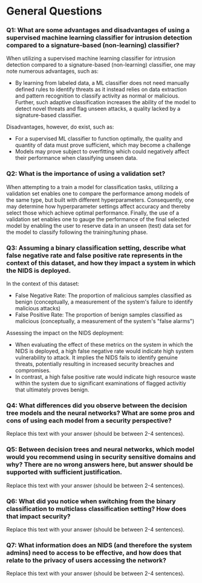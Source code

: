 # General Questions

### Q1: What are some advantages and disadvantages of using a supervised machine learning classifier for intrusion detection compared to a signature-based (non-learning) classifier?


When utilizing a supervised machine learning classifier for intrusion detection compared to a signature-based (non-learning) classifier, one may note numerous advantages, such as:
- By learning from labeled data, a ML classifier does not need manually defined rules to identify threats as it instead relies on data extraction and pattern recognition to classify activity as normal or malicious. Further, such adaptive classification increases the ability of the model to detect novel threats and flag unseen attacks, a quality lacked by a signature-based classifier.

Disadvantages, however, do exist, such as:
- For a supervised ML classifier to function optimally, the quality and quantity of data must prove sufficient, which may become a challenge
- Models may prove subject to overfitting which could negatively affect their performance when classifying unseen data.

### Q2: What is the importance of using a validation set?

When attempting to a train a model for classification tasks, utilizing a validation set enables one to compare the performance among models of the same type, but built with different hyperparameters. Consequently, one may determine how hyperparameter settings affect accuracy and thereby select those which achieve optimal performance. Finally, the use of a validation set enables one to gauge the performance of the final selected model by enabling the user to reserve data in an unseen (test) data set for the model to classify following the training/tuning phase.

### Q3: Assuming a binary classification setting, describe what false negative rate and false positive rate represents in the context of this dataset, and how they impact a system in which the NIDS is deployed.

In the context of this dataset:

- False Negative Rate: The proportion of malicious samples classified as benign (conceptually, a measurement of the system's failure to identify malicious attacks)
- False Positive Rate: The proportion of benign samples classified as malicious (conceptually, a measurement of the system's "false alarms")

Assessing the impact on the NIDS deployment:
- When evaluating the effect of these metrics on the system in which the NIDS is deployed, a high false negative rate would indicate high system vulnerability to attack. It implies the NIDS fails to identify genuine threats, potentially resulting in increased security breaches and compromises.
- In contrast, a high false positive rate would indicate high resource waste within the system due to significant examinations of flagged activitiy that ultimately proves benign.

### Q4: What differences did you observe between the decision tree models and the neural networks? What are some pros and cons of using each model from a security perspective?

Replace this text with your answer (should be between 2-4 sentences).

### Q5: Between decision trees and neural networks, which model would you recommend using in security sensitive domains and why? There are no wrong answers here, but answer should be supported with sufficient justification.

Replace this text with your answer (should be between 2-4 sentences).

### Q6: What did you notice when switching from the binary classification to multiclass classification setting? How does that impact security?

Replace this text with your answer (should be between 2-4 sentences).

### Q7: What information does an NIDS (and therefore the system admins) need to access to be effective, and how does that relate to the privacy of users accessing the network?

Replace this text with your answer (should be between 2-4 sentences).